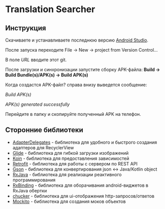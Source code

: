 Translation Searcher
=================

Инструкция
------------
Скачиваете и устанавливаете последнюю версию [Android Studio](https://developer.android.com/studio).

После запуска переходите File -> New -> project from Version Control...

В поле *URL* вводите этот git.

После загрузки и синхронизации запустите сборку APK-файла: **Build -> Build Bundle(s)/APK(s) -> Build APK(s)**

Когда создастся APK-файл? справа внизу выведется сообщение:

_Build APK(s)_

_APK(s) generated successfully_


Перейдите в папку и скопируйте полученный APK на телефон.


Сторонние библиотеки
------------
* [AdapterDelegates](https://github.com/sockeqwe/AdapterDelegates) - библиотека для удобного и быстрого создания адаптеров для RecyclerView
* [Glide](https://github.com/bumptech/glide) - библиотека для гибкой загрузки изображений
* [Koin](https://github.com/InsertKoinIO/koin) - библиотека для предоставления зависимостей
* [Retrofit](https://github.com/square/retrofit) - библиотека для работы с сервером по REST API
* [Gson](https://github.com/google/gson) - библиотека для конвертирования json <-> Java/Kotlin object
* [RxJava](https://github.com/ReactiveX/RxJava) - библиотека для реализации реактивного программирования
* [RxBinding](https://github.com/JakeWharton/RxBinding) - библиотека для оборачивания android-виджетов в RxJava обертки
* [chucker](https://github.com/ChuckerTeam/chucker) - библиотека для ui-отображения http-запросов/ответов
* [Mockito](https://github.com/mockito/mockito) - библиотека для создания моков объектов



